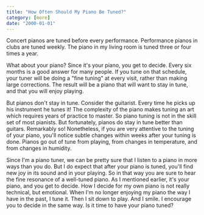 ```yaml
---
title: "How Often Should My Piano Be Tuned?"
category: [more]
date: "2000-01-01"
---
```

Concert pianos are tuned before every performance. Performance pianos in clubs are tuned weekly. The piano in my living room is tuned three or four times a year.

What about your piano? Since it's your piano, you get to decide. Every six months is a good answer for many people. If you tune on that schedule, your tuner will be doing a "fine tuning" at every visit, rather than making large corrections. The result will be a piano that will want to stay in tune, and that you will enjoy playing.

But pianos don't stay in tune. Consider the guitarist. Every time he picks up his instrument he tunes it! The complexity of the piano makes tuning an art which requires years of practice to master. So piano tuning is not in the skill set of most pianists. But fortunately, pianos do stay in tune better than guitars. Remarkably so! Nonetheless, if you are very attentive to the tuning of your piano, you'll notice subtle changes within weeks after your tuning is done. Pianos go out of tune from playing, from changes in temperature, and from changes in humidity.

Since I'm a piano tuner, we can be pretty sure that I listen to a piano in more ways than you do. But I do expect that after your piano is tuned, you'll find new joy in its sound and in your playing. So in that way you are sure to hear the fine resonance of a well-tuned piano. As I mentioned earlier, it's your piano, and you get to decide. How I decide for my own piano is not really technical, but emotional. When I'm no longer enjoying my piano the way I have in the past, I tune it. Then I sit down to play. And I smile. I encourage you to decide in the same way. Is it time to have your piano tuned?
